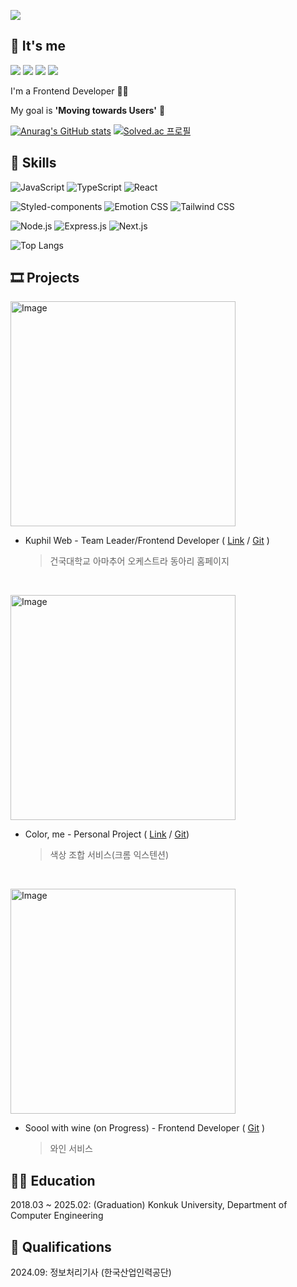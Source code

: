 <p>
  <img src="https://capsule-render.vercel.app/api?type=waving&color=CDE4AD&height=200&section=header&text=Welcome%20to%20Duyeon's%20GitHub&fontSize=50&fontColor=363636&fontAlignY=40" />
</p>

## 👋 It's me

<a href="https://somedding.notion.site/"><img src="https://img.shields.io/badge/Notion-ffffff?style=flat-square&logo=notion&logoColor=black"/></a>
<a href="https://rkddusen.github.io/portfolio/"><img src="https://img.shields.io/badge/Portfolio-000000?style=flat-square&logo=htmx&logoColor=white"/></a>
<a href="https://duyaan.tistory.com/"><img src="https://img.shields.io/badge/Tech_Blog-eb531f?style=flat-square&logo=Tistory&logoColor=FFFFFF"/></a>
<a href="mailto:somedding6363@naver.com"><img src="https://img.shields.io/badge/Mail-03C75A?style=flat-square&logo=NAVER&logoColor=FFFFFF"/></a>
<p>I'm a Frontend Developer 👨‍💻</p>
<p>My goal is <b>'Moving towards Users'</b> 🚀</p>

[![Anurag's GitHub stats](https://github-readme-stats.vercel.app/api?username=rkddusen)](https://github.com/rkddusen/github-readme-stats)
[![Solved.ac
프로필](http://mazassumnida.wtf/api/v2/generate_badge?boj=kxxn2yxxn)](https://solved.ac/kxxn2yxxn)

## 🎨 Skills

<p>
  <img alt="JavaScript" src="https://img.shields.io/badge/JavaScript-F7DF1E?style=for-the-badge&logo=javascript&logoColor=black" />
  <img alt="TypeScript" src="https://img.shields.io/badge/TypeScript-007ACC?style=for-the-badge&logo=typescript&logoColor=white" />
  <img alt="React" src="https://img.shields.io/badge/React-61DAFB?style=for-the-badge&logo=react&logoColor=black" />
</p>
<p>
  <img alt="Styled-components" src="https://img.shields.io/badge/Styled_components-DB7093?style=for-the-badge&logo=styledcomponents&logoColor=white" />
  <img alt="Emotion CSS" src="https://img.shields.io/badge/Emotion_CSS-D26AC2?style=for-the-badge&logo=emotioncss&logoColor=white" />
  <img alt="Tailwind CSS" src="https://img.shields.io/badge/Tailwind_CSS-06B6D4?style=for-the-badge&logo=tailwindcss&logoColor=white" />
</p>
<p>
  <img alt="Node.js" src="https://img.shields.io/badge/Node.js-5FA04E?style=for-the-badge&logo=node.js&logoColor=white" />
  <img alt="Express.js" src="https://img.shields.io/badge/Express.js-000000?style=for-the-badge&logo=express&logoColor=white" />
  <img alt="Next.js" src="https://img.shields.io/badge/Next.js-000000?style=for-the-badge&logo=next.js&logoColor=white" />
</p>

![Top Langs](https://github-readme-stats.vercel.app/api/top-langs/?username=rkddusen&layout=compact)

## 🎞️ Projects

<p>
  <img width="360" alt="Image" src="https://github.com/user-attachments/assets/c3422982-152f-4928-9af3-5204b2af8191" />
</p>

- Kuphil Web - Team Leader/Frontend Developer ( [Link](https://www.kuphil.com) / [Git](https://github.com/Choiheeju59/kuphilweb_v2) )
  > 건국대학교 아마추어 오케스트라 동아리 홈페이지

<br/>
<p>
  <img width="360" alt="Image" src="https://github.com/user-attachments/assets/f3c1638d-2167-4ed9-9f4a-14e417242af5" />
</p>

- Color, me - Personal Project ( [Link](https://chromewebstore.google.com/detail/color-me/ldcmnbbjcbciolddfffpfghlcgnogacp?hl=ko&utm_source=ext_sidebar) / [Git](https://github.com/rkddusen/ColorMe))
  > 색상 조합 서비스(크롬 익스텐션)

<br/>
<p>
  <img width="360" alt="Image" src="https://github.com/user-attachments/assets/c6fc6c12-ef8a-4bc9-96ec-e2ede7c9a27d" />
</p>

- Soool with wine (on Progress) - Frontend Developer ( [Git](https://github.com/rkddusen/soool_wine_fe) )
  > 와인 서비스

## 👨‍🎓 Education

2018.03 ~ 2025.02: (Graduation) Konkuk University, Department of Computer Engineering

## 📑 Qualifications

2024.09: 정보처리기사 (한국산업인력공단)

